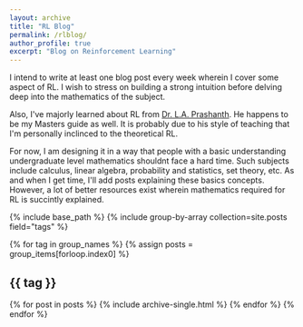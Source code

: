 ```yaml
---
layout: archive
title: "RL Blog"
permalink: /rlblog/
author_profile: true
excerpt: "Blog on Reinforcement Learning"
---
```


I intend to write at least one blog post every week wherein I cover some aspect of RL. I wish to stress on building a strong intuition before delving deep into the mathematics of the subject.

Also, I've majorly learned about RL from [Dr. L.A. Prashanth](http://www.cse.iitm.ac.in/~prashla/). He happens to be my Masters guide as well. It is probably due to his style of teaching that I'm personally inclinced to the theoretical RL. 

For now, I am designing it in a way that people with a basic understanding undergraduate level mathematics shouldnt face a hard time. Such subjects include calculus, linear algebra, probability and statistics, set theory, etc. As and when I get time, I'll add posts explaining these basics concepts. However, a lot of better resources exist wherein mathematics required for RL is succintly explained.

{% include base_path %}
{% include group-by-array collection=site.posts field="tags" %}

{% for tag in group_names %}
  {% assign posts = group_items[forloop.index0] %}
  <h2 id="{{ tag | slugify }}" class="archive__subtitle">{{ tag }}</h2>
  {% for post in posts %}
    {% include archive-single.html %}
  {% endfor %}
{% endfor %}
